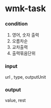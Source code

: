 # wmk-task

### condition
1. 영어, 숫자 출력
2. 오름차순
3. 교차출력
4. 출력묶음단위

### input
url , type, outputUnit

### output
value, rest

